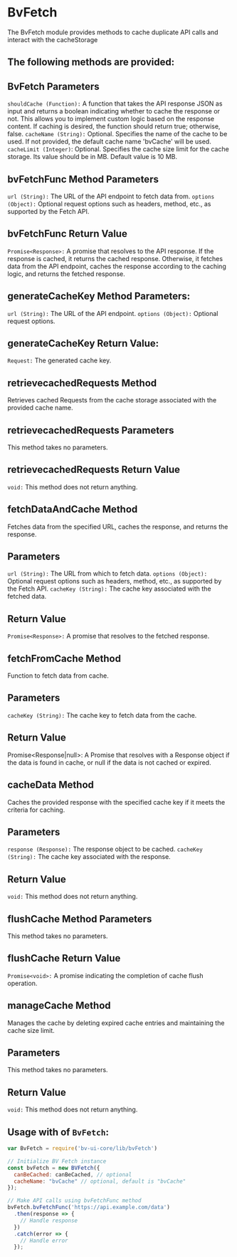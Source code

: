 # BvFetch

The BvFetch module provides methods to cache duplicate API calls and interact with the cacheStorage


## The following methods are provided:

## BvFetch Parameters
`shouldCache (Function):` A function that takes the API response JSON as input and returns a boolean indicating whether to cache the response or not. This allows you to implement custom logic based on the response content. If caching is desired, the function should return true; otherwise, false.
`cacheName (String):` Optional. Specifies the name of the cache to be used. If not provided, the default cache name 'bvCache' will be used.
`cacheLimit (Integer)`: Optional. Specifies the cache size limit for the cache storage. Its value should be in MB. Default value is 10 MB.

## bvFetchFunc Method Parameters
`url (String):` The URL of the API endpoint to fetch data from.
`options (Object):` Optional request options such as headers, method, etc., as supported by the Fetch API.

## bvFetchFunc Return Value
`Promise<Response>:` A promise that resolves to the API response. If the response is cached, it returns the cached response. Otherwise, it fetches data from the API endpoint, caches the response according to the caching logic, and returns the fetched response.

## generateCacheKey Method Parameters:
`url (String):` The URL of the API endpoint.
`options (Object):` Optional request options.
## generateCacheKey Return Value:
`Request:` The generated cache key.

## retrievecachedRequests Method
Retrieves cached Requests from the cache storage associated with the provided cache name.
## retrievecachedRequests Parameters
This method takes no parameters.
## retrievecachedRequests Return Value
`void:` This method does not return anything.

## fetchDataAndCache Method
Fetches data from the specified URL, caches the response, and returns the response.
## Parameters
`url (String):` The URL from which to fetch data.
`options (Object):` Optional request options such as headers, method, etc., as supported by the 
Fetch API.
`cacheKey (String):`
 The cache key associated with the fetched data.
## Return Value
`Promise<Response>:` A promise that resolves to the fetched response.

## fetchFromCache Method
Function to fetch data from cache.
## Parameters
`cacheKey (String):` The cache key to fetch data from the cache.
## Return Value
Promise<Response|null>: A Promise that resolves with a Response object if the data is found in cache, or null if the data is not cached or expired.

## cacheData Method
Caches the provided response with the specified cache key if it meets the criteria for caching.
## Parameters
`response (Response):` The response object to be cached.
`cacheKey (String):` The cache key associated with the response.
## Return Value
`void:` This method does not return anything.


## flushCache Method Parameters
This method takes no parameters.
## flushCache Return Value
`Promise<void>:` A promise indicating the completion of cache flush operation.

## manageCache Method
Manages the cache by deleting expired cache entries and maintaining the cache size limit.
## Parameters
This method takes no parameters.
## Return Value
`void:` This method does not return anything.


## Usage with of `BvFetch`:

```js
var BvFetch = require('bv-ui-core/lib/bvFetch')

// Initialize BV Fetch instance
const bvFetch = new BVFetch({
  canBeCached: canBeCached, // optional
  cacheName: "bvCache" // optional, default is "bvCache"
});

// Make API calls using bvFetchFunc method
bvFetch.bvFetchFunc('https://api.example.com/data')
  .then(response => {
    // Handle response
  })
  .catch(error => {
    // Handle error
  });
  ```